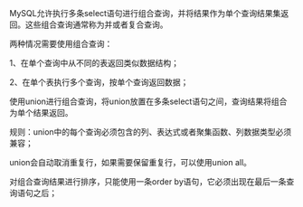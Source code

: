 MySQL允许执行多条select语句进行组合查询，并将结果作为单个查询结果集返回。这些组合查询通常称为并或者复合查询。

两种情况需要使用组合查询：

1、在单个查询中从不同的表返回类似数据结构；

2、在单个表执行多个查询，按单个查询返回数据；

使用union进行组合查询，将union放置在多条select语句之间，查询结果将组合为单个结果返回。

规则：union中的每个查询必须包含的列、表达式或者聚集函数、列数据类型必须兼容；

union会自动取消重复行，如果需要保留重复行，可以使用union all。

对组合查询结果进行排序，只能使用一条order by语句，它必须出现在最后一条查询语句之后；